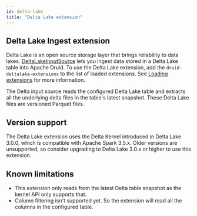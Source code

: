 ```yaml
---
id: delta-lake
title: "Delta Lake extension"
---
```


<!--
  ~ Licensed to the Apache Software Foundation (ASF) under one
  ~ or more contributor license agreements.  See the NOTICE file
  ~ distributed with this work for additional information
  ~ regarding copyright ownership.  The ASF licenses this file
  ~ to you under the Apache License, Version 2.0 (the
  ~ "License"); you may not use this file except in compliance
  ~ with the License.  You may obtain a copy of the License at
  ~
  ~   http://www.apache.org/licenses/LICENSE-2.0
  ~
  ~ Unless required by applicable law or agreed to in writing,
  ~ software distributed under the License is distributed on an
  ~ "AS IS" BASIS, WITHOUT WARRANTIES OR CONDITIONS OF ANY
  ~ KIND, either express or implied.  See the License for the
  ~ specific language governing permissions and limitations
  ~ under the License.
  -->

## Delta Lake Ingest extension


Delta Lake is an open source storage layer that brings reliability to data lakes. [DeltaLakeInputSource](../../ingestion/input-sources.md#delta-lake-input-source) lets
you ingest data stored in a Delta Lake table into Apache Druid. To use the Delta Lake extension, add the `druid-deltalake-extensions` to the list of loaded extensions.
See [Loading extensions](../../configuration/extensions.md#loading-extensions) for more information.

The Delta input source reads the configured Delta Lake table and extracts all the underlying delta files in the table's latest snapshot.
These Delta Lake files are versioned Parquet files.

## Version support

The Delta Lake extension uses the Delta Kernel introduced in Delta Lake 3.0.0, which is compatible with Apache Spark 3.5.x.
Older versions are unsupported, so consider upgrading to Delta Lake 3.0.x or higher to use this extension.

## Known limitations

- This extension only reads from the latest Delta table snapshot as the kernel API only supports that.
- Column filtering isn't supported yet. So the extension will read all the columns in the configured table.